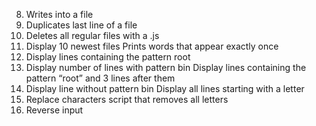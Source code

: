 8. Writes into a file
9. Duplicates last line of a file
10. Deletes all regular files with a .js
12. Display 10 newest files
Prints words that appear exactly once
14. Display lines containing the pattern root
15. Display number of lines with pattern bin 
Display lines containing the pattern “root” and 3 lines after them
17. Display line without pattern bin
Display all lines starting with a letter
19. Replace characters
script that removes all letters
21. Reverse input
